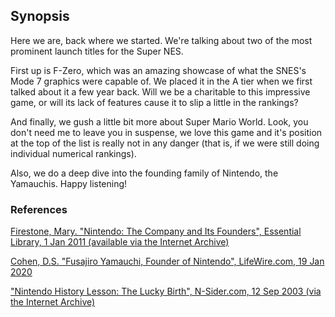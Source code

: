 ## Synopsis

Here we are, back where we started. We're talking about two of the most prominent launch titles for the Super NES.

First up is F-Zero, which was an amazing showcase of what the SNES's Mode 7 graphics were capable of. We placed it in the A tier when we first talked about it a few year back. Will we be a charitable to this impressive game, or will its lack of features cause it to slip a little in the rankings?

And finally, we gush a little bit more about Super Mario World. Look, you don't need me to leave you in suspense, we love this game and it's position at the top of the list is really not in any danger (that is, if we were still doing individual numerical rankings).

Also, we do a deep dive into the founding family of Nintendo, the Yamauchis. Happy listening!

### References

[Firestone, Mary. "Nintendo: The Company and Its Founders", Essential Library, 1 Jan 2011 (available via the Internet Archive)](https://archive.org/details/nintendocompanyi0000fire/mode/2up)

[Cohen, D.S. "Fusajiro Yamauchi, Founder of Nintendo", LifeWire.com, 19 Jan 2020](https://www.lifewire.com/fusajiro-yamauchi-founder-of-nintendo-729584)

["Nintendo History Lesson: The Lucky Birth", N-Sider.com, 12 Sep 2003 (via the Internet Archive)](https://web.archive.org/web/20090131104950/http://www.n-sider.com/contentview.php?contentid=34)
